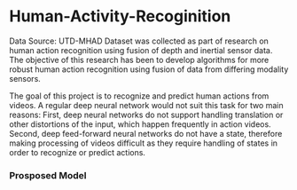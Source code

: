 # Human-Activity-Recoginition

Data Source: UTD-MHAD
Dataset was collected as part of research on human action recognition using fusion of depth and inertial sensor data. The objective of this research has been to develop algorithms for more robust human action recognition using fusion of data from differing modality sensors.

The goal of this project is to recognize and predict human actions from videos. A regular deep neural network would not suit this task for two main reasons: First, deep neural networks do not support handling translation or other distortions of the input, which happen frequently in action videos. Second, deep feed-forward neural networks do not have a state, therefore making processing of videos difficult as they require handling of states in order to recognize or predict actions.

### Prosposed Model
